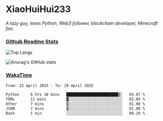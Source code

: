 # XiaoHuiHui233

*A lazy guy, loves Python, Web3 follower, blockchain developer, Minecraft fan.*

### [Github Readme Stats](https://github.com/anuraghazra/github-readme-stats)

![Top Langs](https://github-readme-stats.vercel.app/api/top-langs/?username=XiaoHuiHui233&layout=compact&theme=github_dark)

![Anurag's GitHub stats](https://github-readme-stats.vercel.app/api?username=XiaoHuiHui233&show_icons=true&theme=github_dark)

### [WakaTime](https://wakatime.com)

<!--START_SECTION:waka-->

```txt
From: 22 April 2025 - To: 29 April 2025

Python     6 hrs 18 mins   ███████████████████████▒░   93.07 %
TOML       11 mins         ▓░░░░░░░░░░░░░░░░░░░░░░░░   02.84 %
Other      7 mins          ▒░░░░░░░░░░░░░░░░░░░░░░░░   01.90 %
JSON       7 mins          ▒░░░░░░░░░░░░░░░░░░░░░░░░   01.88 %
Bash       1 min           ░░░░░░░░░░░░░░░░░░░░░░░░░   00.29 %
```

<!--END_SECTION:waka-->
